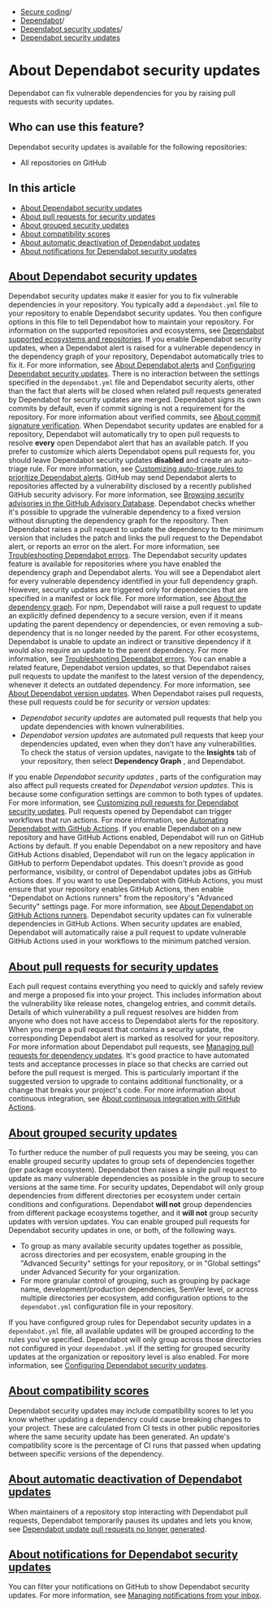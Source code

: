   * [Secure coding](https://docs.github.com/en/code-security "Secure coding")/
  * [Dependabot](https://docs.github.com/en/code-security/dependabot "Dependabot")/
  * [Dependabot security updates](https://docs.github.com/en/code-security/dependabot/dependabot-security-updates "Dependabot security updates")/
  * [Dependabot security updates](https://docs.github.com/en/code-security/dependabot/dependabot-security-updates/about-dependabot-security-updates "Dependabot security updates")


# About Dependabot security updates
Dependabot can fix vulnerable dependencies for you by raising pull requests with security updates.
## Who can use this feature?
Dependabot security updates is available for the following repositories:
  * All repositories on GitHub


## In this article
  * [About Dependabot security updates](https://docs.github.com/en/code-security/dependabot/dependabot-security-updates/about-dependabot-security-updates#about-dependabot-security-updates)
  * [About pull requests for security updates](https://docs.github.com/en/code-security/dependabot/dependabot-security-updates/about-dependabot-security-updates#about-pull-requests-for-security-updates)
  * [About grouped security updates](https://docs.github.com/en/code-security/dependabot/dependabot-security-updates/about-dependabot-security-updates#about-grouped-security-updates)
  * [About compatibility scores](https://docs.github.com/en/code-security/dependabot/dependabot-security-updates/about-dependabot-security-updates#about-compatibility-scores)
  * [About automatic deactivation of Dependabot updates](https://docs.github.com/en/code-security/dependabot/dependabot-security-updates/about-dependabot-security-updates#about-automatic-deactivation-of-dependabot-updates)
  * [About notifications for Dependabot security updates](https://docs.github.com/en/code-security/dependabot/dependabot-security-updates/about-dependabot-security-updates#about-notifications-for-dependabot-security-updates)


## [About Dependabot security updates](https://docs.github.com/en/code-security/dependabot/dependabot-security-updates/about-dependabot-security-updates#about-dependabot-security-updates)
Dependabot security updates make it easier for you to fix vulnerable dependencies in your repository. You typically add a `dependabot.yml` file to your repository to enable Dependabot security updates. You then configure options in this file to tell Dependabot how to maintain your repository.
For information on the supported repositories and ecosystems, see [Dependabot supported ecosystems and repositories](https://docs.github.com/en/code-security/dependabot/ecosystems-supported-by-dependabot/supported-ecosystems-and-repositories).
If you enable Dependabot security updates, when a Dependabot alert is raised for a vulnerable dependency in the dependency graph of your repository, Dependabot automatically tries to fix it. For more information, see [About Dependabot alerts](https://docs.github.com/en/code-security/dependabot/dependabot-alerts/about-dependabot-alerts) and [Configuring Dependabot security updates](https://docs.github.com/en/code-security/dependabot/dependabot-security-updates/configuring-dependabot-security-updates).
There is no interaction between the settings specified in the `dependabot.yml` file and Dependabot security alerts, other than the fact that alerts will be closed when related pull requests generated by Dependabot for security updates are merged.
Dependabot signs its own commits by default, even if commit signing is not a requirement for the repository. For more information about verified commits, see [About commit signature verification](https://docs.github.com/en/authentication/managing-commit-signature-verification/about-commit-signature-verification).
When Dependabot security updates are enabled for a repository, Dependabot will automatically try to open pull requests to resolve **every** open Dependabot alert that has an available patch. If you prefer to customize which alerts Dependabot opens pull requests for, you should leave Dependabot security updates **disabled** and create an auto-triage rule. For more information, see [Customizing auto-triage rules to prioritize Dependabot alerts](https://docs.github.com/en/code-security/dependabot/dependabot-auto-triage-rules/customizing-auto-triage-rules-to-prioritize-dependabot-alerts).
GitHub may send Dependabot alerts to repositories affected by a vulnerability disclosed by a recently published GitHub security advisory. For more information, see [Browsing security advisories in the GitHub Advisory Database](https://docs.github.com/en/code-security/security-advisories/working-with-global-security-advisories-from-the-github-advisory-database/browsing-security-advisories-in-the-github-advisory-database).
Dependabot checks whether it's possible to upgrade the vulnerable dependency to a fixed version without disrupting the dependency graph for the repository. Then Dependabot raises a pull request to update the dependency to the minimum version that includes the patch and links the pull request to the Dependabot alert, or reports an error on the alert. For more information, see [Troubleshooting Dependabot errors](https://docs.github.com/en/code-security/dependabot/troubleshooting-dependabot/troubleshooting-dependabot-errors).
The Dependabot security updates feature is available for repositories where you have enabled the dependency graph and Dependabot alerts. You will see a Dependabot alert for every vulnerable dependency identified in your full dependency graph. However, security updates are triggered only for dependencies that are specified in a manifest or lock file. For more information, see [About the dependency graph](https://docs.github.com/en/code-security/supply-chain-security/understanding-your-software-supply-chain/about-the-dependency-graph#dependencies-included).
For npm, Dependabot will raise a pull request to update an explicitly defined dependency to a secure version, even if it means updating the parent dependency or dependencies, or even removing a sub-dependency that is no longer needed by the parent. For other ecosystems, Dependabot is unable to update an indirect or transitive dependency if it would also require an update to the parent dependency. For more information, see [Troubleshooting Dependabot errors](https://docs.github.com/en/code-security/dependabot/troubleshooting-dependabot/troubleshooting-dependabot-errors#dependabot-tries-to-update-dependencies-without-an-alert).
You can enable a related feature, Dependabot version updates, so that Dependabot raises pull requests to update the manifest to the latest version of the dependency, whenever it detects an outdated dependency. For more information, see [About Dependabot version updates](https://docs.github.com/en/code-security/dependabot/dependabot-version-updates/about-dependabot-version-updates).
When Dependabot raises pull requests, these pull requests could be for _security_ or _version_ updates:
  * _Dependabot security updates_ are automated pull requests that help you update dependencies with known vulnerabilities.
  * _Dependabot version updates_ are automated pull requests that keep your dependencies updated, even when they don’t have any vulnerabilities. To check the status of version updates, navigate to the **Insights** tab of your repository, then select **Dependency Graph** , and Dependabot.


If you enable _Dependabot security updates_ , parts of the configuration may also affect pull requests created for _Dependabot version updates_. This is because some configuration settings are common to both types of updates. For more information, see [Customizing pull requests for Dependabot security updates](https://docs.github.com/en/code-security/dependabot/dependabot-security-updates/customizing-dependabot-security-prs).
Pull requests opened by Dependabot can trigger workflows that run actions. For more information, see [Automating Dependabot with GitHub Actions](https://docs.github.com/en/code-security/dependabot/working-with-dependabot/automating-dependabot-with-github-actions).
If you enable Dependabot on a new repository and have GitHub Actions enabled, Dependabot will run on GitHub Actions by default.
If you enable Dependabot on a new repository and have GitHub Actions disabled, Dependabot will run on the legacy application in GitHub to perform Dependabot updates. This doesn't provide as good performance, visibility, or control of Dependabot updates jobs as GitHub Actions does. If you want to use Dependabot with GitHub Actions, you must ensure that your repository enables GitHub Actions, then enable "Dependabot on Actions runners" from the repository's "Advanced Security" settings page. For more information, see [About Dependabot on GitHub Actions runners](https://docs.github.com/en/code-security/dependabot/working-with-dependabot/about-dependabot-on-github-actions-runners).
Dependabot security updates can fix vulnerable dependencies in GitHub Actions. When security updates are enabled, Dependabot will automatically raise a pull request to update vulnerable GitHub Actions used in your workflows to the minimum patched version.
## [About pull requests for security updates](https://docs.github.com/en/code-security/dependabot/dependabot-security-updates/about-dependabot-security-updates#about-pull-requests-for-security-updates)
Each pull request contains everything you need to quickly and safely review and merge a proposed fix into your project. This includes information about the vulnerability like release notes, changelog entries, and commit details. Details of which vulnerability a pull request resolves are hidden from anyone who does not have access to Dependabot alerts for the repository.
When you merge a pull request that contains a security update, the corresponding Dependabot alert is marked as resolved for your repository. For more information about Dependabot pull requests, see [Managing pull requests for dependency updates](https://docs.github.com/en/code-security/dependabot/working-with-dependabot/managing-pull-requests-for-dependency-updates).
It's good practice to have automated tests and acceptance processes in place so that checks are carried out before the pull request is merged. This is particularly important if the suggested version to upgrade to contains additional functionality, or a change that breaks your project's code. For more information about continuous integration, see [About continuous integration with GitHub Actions](https://docs.github.com/en/actions/automating-builds-and-tests/about-continuous-integration).
## [About grouped security updates](https://docs.github.com/en/code-security/dependabot/dependabot-security-updates/about-dependabot-security-updates#about-grouped-security-updates)
To further reduce the number of pull requests you may be seeing, you can enable grouped security updates to group sets of dependencies together (per package ecosystem). Dependabot then raises a single pull request to update as many vulnerable dependencies as possible in the group to secure versions at the same time.
For security updates, Dependabot will only group dependencies from different directories per ecosystem under certain conditions and configurations. Dependabot **will not** group dependencies from different package ecosystems together, and it **will not** group security updates with version updates.
You can enable grouped pull requests for Dependabot security updates in one, or both, of the following ways.
  * To group as many available security updates together as possible, across directories and per ecosystem, enable grouping in the "Advanced Security" settings for your repository, or in "Global settings" under Advanced Security for your organization.
  * For more granular control of grouping, such as grouping by package name, development/production dependencies, SemVer level, or across multiple directories per ecosystem, add configuration options to the `dependabot.yml` configuration file in your repository.


If you have configured group rules for Dependabot security updates in a `dependabot.yml` file, all available updates will be grouped according to the rules you've specified. Dependabot will only group across those directories not configured in your `dependabot.yml` if the setting for grouped security updates at the organization or repository level is also enabled.
For more information, see [Configuring Dependabot security updates](https://docs.github.com/en/code-security/dependabot/dependabot-security-updates/configuring-dependabot-security-updates#grouping-dependabot-updates-into-a-single-pull-request).
## [About compatibility scores](https://docs.github.com/en/code-security/dependabot/dependabot-security-updates/about-dependabot-security-updates#about-compatibility-scores)
Dependabot security updates may include compatibility scores to let you know whether updating a dependency could cause breaking changes to your project. These are calculated from CI tests in other public repositories where the same security update has been generated. An update's compatibility score is the percentage of CI runs that passed when updating between specific versions of the dependency.
## [About automatic deactivation of Dependabot updates](https://docs.github.com/en/code-security/dependabot/dependabot-security-updates/about-dependabot-security-updates#about-automatic-deactivation-of-dependabot-updates)
When maintainers of a repository stop interacting with Dependabot pull requests, Dependabot temporarily pauses its updates and lets you know, see [Dependabot update pull requests no longer generated](https://docs.github.com/en/code-security/dependabot/troubleshooting-dependabot/dependabot-updates-stopped).
## [About notifications for Dependabot security updates](https://docs.github.com/en/code-security/dependabot/dependabot-security-updates/about-dependabot-security-updates#about-notifications-for-dependabot-security-updates)
You can filter your notifications on GitHub to show Dependabot security updates. For more information, see [Managing notifications from your inbox](https://docs.github.com/en/account-and-profile/managing-subscriptions-and-notifications-on-github/viewing-and-triaging-notifications/managing-notifications-from-your-inbox#dependabot-custom-filters).
